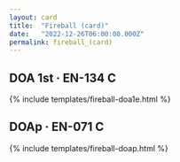 ```yaml
---
layout: card
title:  "Fireball (card)"
date:   "2022-12-26T06:00:00.000Z"
permalink: fireball_(card)
---
```


## DOA 1st &middot; EN-134 C

{% include templates/fireball-doa1e.html %}


## DOAp &middot; EN-071 C

{% include templates/fireball-doap.html %}
